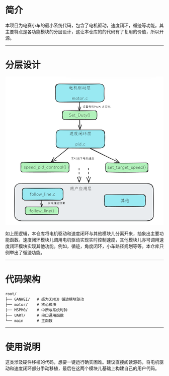 # 简介

本项目为电赛小车的最小系统代码，包含了电机驱动，速度闭环，循迹等功能。其主要特点是各功能模块的分层设计，这让本仓库的的代码有了复用的价值，所以开源。

---

# 分层设计

<p align="center">
  <img src="./image/PixPin_2025-08-07_09-45-32.png" alt="系统分层结构图" width="600">
</p>

如上图逻辑，本仓库将电机驱动和速度闭环与其他模块儿分离开来，抽象出主要功能函数。速度闭环模块儿调用电机驱动实现实时控制速度，其他模块儿亦可调用速度闭环模块实现其他功能。例如，循迹，角度闭环，小车路径规划等等。本仓库只例举出了循迹功能。

---

# 代码架构

```
root/
├── GANWEI/   # 感为无MCU 循迹模块驱动
├── motor/    # 核心模块
├── MSPM0/    # 中断与系统时钟
├── UART/     # 串口通用函数
└── main      # 主函数
```

---

# 使用说明

这类涉及硬件移植的代码，想要一键运行确实困难。建议直接阅读源码，将电机驱动和速度闭环部分手动移植，最后在这两个模块儿基础上构建自己的用户代码。
